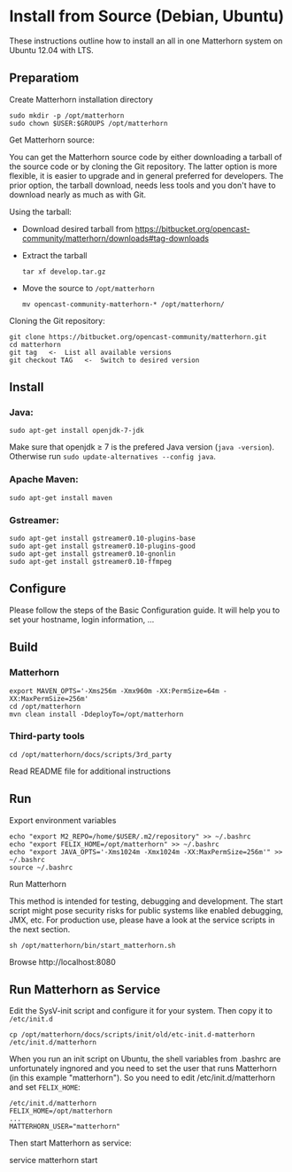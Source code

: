 Install from Source (Debian, Ubuntu)
====================================

These instructions outline how to install an all in one Matterhorn system on Ubuntu 12.04 with LTS.

Preparatiom
-----------

Create Matterhorn installation directory

    sudo mkdir -p /opt/matterhorn
    sudo chown $USER:$GROUPS /opt/matterhorn

Get Matterhorn source:

You can get the Matterhorn source code by either downloading a tarball of the source code or by cloning the Git
repository. The latter option is more flexible, it is easier to upgrade and in general preferred for developers. The
prior option, the tarball download, needs less tools and you don't have to download nearly as much as with Git.

Using the tarball:

 - Download desired tarball from https://bitbucket.org/opencast-community/matterhorn/downloads#tag-downloads
 - Extract the tarball

       tar xf develop.tar.gz

 - Move the source to `/opt/matterhorn`

       mv opencast-community-matterhorn-* /opt/matterhorn/

Cloning the Git repository:

    git clone https://bitbucket.org/opencast-community/matterhorn.git
    cd matterhorn
    git tag   <-  List all available versions
    git checkout TAG   <-  Switch to desired version


Install
-------

### Java:

    sudo apt-get install openjdk-7-jdk

Make sure that openjdk ≥ 7 is the prefered Java version (`java -version`). Otherwise run
`sudo update-alternatives --config java`.

### Apache Maven:

    sudo apt-get install maven

### Gstreamer:

    sudo apt-get install gstreamer0.10-plugins-base
    sudo apt-get install gstreamer0.10-plugins-good
    sudo apt-get install gstreamer0.10-gnonlin
    sudo apt-get install gstreamer0.10-ffmpeg


Configure
---------

Please follow the steps of the Basic Configuration guide. It will help you to set your hostname, login information, …


Build
-----

### Matterhorn

    export MAVEN_OPTS='-Xms256m -Xmx960m -XX:PermSize=64m -XX:MaxPermSize=256m'
    cd /opt/matterhorn
    mvn clean install -DdeployTo=/opt/matterhorn

### Third-party tools

    cd /opt/matterhorn/docs/scripts/3rd_party

Read README file for additional instructions


Run
---

Export environment variables

    echo "export M2_REPO=/home/$USER/.m2/repository" >> ~/.bashrc
    echo "export FELIX_HOME=/opt/matterhorn" >> ~/.bashrc
    echo "export JAVA_OPTS='-Xms1024m -Xmx1024m -XX:MaxPermSize=256m'" >> ~/.bashrc
    source ~/.bashrc

Run Matterhorn

This method is intended for testing, debugging and development. The start script might pose security risks for public
systems like enabled debugging, JMX, etc. For production use, please have a look at the service scripts in the next
section.

    sh /opt/matterhorn/bin/start_matterhorn.sh

Browse http://localhost:8080


Run Matterhorn as Service
-------------------------

Edit the SysV-init script and configure it for your system. Then copy it to `/etc/init.d`

    cp /opt/matterhorn/docs/scripts/init/old/etc-init.d-matterhorn /etc/init.d/matterhorn

When you run an init script on Ubuntu, the shell variables from .bashrc are unfortunately ingnored and you need to set
the user that runs Matterhorn (in this example "matterhorn"). So you need to edit /etc/init.d/matterhorn and set
`FELIX_HOME`:

    /etc/init.d/matterhorn
    FELIX_HOME=/opt/matterhorn
    ...
    MATTERHORN_USER="matterhorn"

Then start Matterhorn as service:

  service matterhorn start
